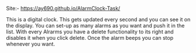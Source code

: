 Site:- https://ay690.github.io/AlarmClock-Task/

This is a digital clock.
This gets updated every second and you can see it on the display.
You can set-up as many alarms as you want and push it in the list.
With every Alrarms you have a delete functionality to its right and disables it when you click delete.
Once the alarm beeps you can stop whenever you want.
